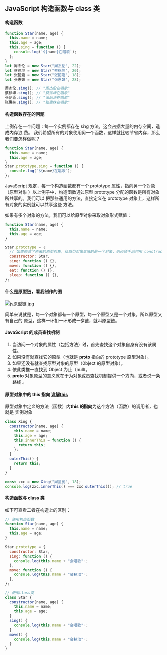 ## JavaScript 构造函数与 class 类

#### 构造函数

```javascript
function Star(name, age) {
  this.name = name;
  this.age = age;
  this.sing = function () {
    console.log(`${name}在唱歌`);
  };
}
let 周杰伦 = new Star("周杰伦", 22);
let 蔡徐坤 = new Star("蔡徐坤", 20);
let 张韶涵 = new Star("张韶涵", 18);
let 张惠妹 = new Star("张惠妹", 28);

周杰伦.sing(); // "周杰伦在唱歌"
蔡徐坤.sing(); // "蔡徐坤在唱歌"
张韶涵.sing(); // "张韶涵在唱歌"
张惠妹.sing(); // "张惠妹在唱歌"
```

#### 构造函数存在的问题

上例存在一个问题：每一个实例都存在 sing 方法，这会占据大量的内存空间，造成内存浪
费。 我们希望所有的对象使用同一个函数，这样就比较节省内存，那么我们要怎样做呢？

```javascript
function Star(name, age) {
  this.name = name;
  this.age = age;
}
Star.prototype.sing = function () {
  console.log(`${name}在唱歌`);
};
```

JavaScript 规定，每一个构造函数都有一个 prototype 属性，指向另一个对象（原型对象
）以上例子中，构造函数通过原型 prototype 分配的函数是所有对象所共享的。我们可以
把那些通用的方法，直接定义在 prototype 对象上，这样所有对象的实例就可以共享这些
方法。

如果有多个对象的方法，我们可以给原型对象采取对象形式赋值：

```javascript
function Star(name, age) {
  this.name = name;
  this.age = age;
}

Star.prototype = {
  // 如果修改了原来的原型对象，给原型对象赋值的是一个对象，则必须手动利用 constructor 指回原来的构造函数
  constructor: Star,
  sing: function () {},
  move: function () {},
  eat: function () {},
  sleep: function () {},
};
```

#### 什么是原型链，看我制作的图

![js原型链.jpg](https://s2.loli.net/2022/11/03/lCD4PRX21upmxoe.png)

简单来说就是，每一个对象都有一个原型，每一个原型又是一个对象，所以原型又有自己的
原型，这样一环扣一环形成一条链，就叫原型链。

#### JavaScript 的成员查找机制

1. 当访问一个对象的属性（包括方法）时，首先查找这个对象自身有没有该属性。
2. 如果没有就查找它的原型（也就是 **proto** 指向的 prototype 原型对象）。
3. 如果还没有就查找原型对象的原型（Object 的原型对象）。
4. 依此类推一直找到 Object 为止（null）。
5. **proto** 对象原型的意义就在于为对象成员查找机制提供一个方向，或者说一条路线
   。

#### 原型对象中的 this 指向 [详解this](./this)

原型对象中定义的方法（函数）内**this 的指向**为这个方法（函数）的调用者，也就是
实例对象

```javascript
class Xing {
  constructor(name, age) {
    this.name = name;
    this.age = age;
    this.innerThis = function () {
      return this;
    };
  }
  outerThis() {
    return this;
  }
}

const zxc = new Xing("周星驰", 18);
console.log(zxc.innerThis() === zxc.outerThis()); // true
```

#### 构造函数与 class 类

如下可查看二者在构造上的区别：

```javascript
// 使用构造函数
function Star(name, age) {
  this.name = name;
  this.age = age;
}

Star.prototype = {
  constructor: Star,
  sing: function () {
    console.log(this.name + "会唱歌");
  },
  move: function () {
    console.log(this.name + "会移动");
  },
};

// 使用class类
class Star {
  constructor(name, age) {
    this.name = name;
    this.age = age;
  }
  sing() {
    console.log(this.name + "会唱歌");
  }
  move() {
    console.log(this.name + "会移动");
  }
}
```
